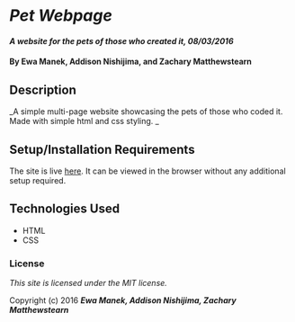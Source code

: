 # _Pet Webpage_

#### _A website for the pets of those who created it, 08/03/2016_

#### By **Ewa Manek, Addison Nishijima, and Zachary Matthewstearn**

## Description

_A simple multi-page website showcasing the pets of those who coded it.  Made with simple html and css styling. _

## Setup/Installation Requirements

The site is live [here](http://ewajm.github.io/pet-webpage).
It can be viewed in the browser without any additional setup required.

## Technologies Used
* HTML
* CSS

### License

*This site is licensed under the MIT license.*

Copyright (c) 2016 **_Ewa Manek, Addison Nishijima, Zachary Matthewstearn_**

